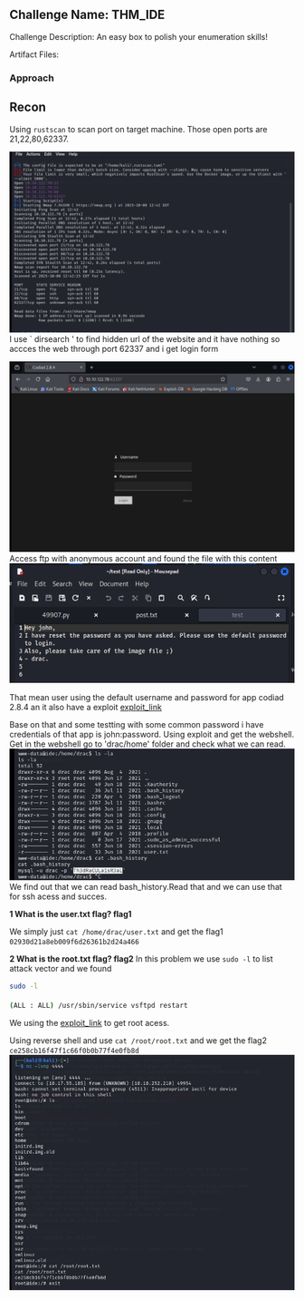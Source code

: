 ## Challenge Name: THM_IDE



Challenge Description:
An easy box to polish your enumeration skills!

Artifact Files:


### Approach
## Recon
Using `rustscan`  to scan port on target machine. Those open ports are 21,22,80,62337.

![img](CTF_img/THM_IDE_1.png)
I use ` dirsearch <IP>' to find hidden url of the website and it have  nothing so accces the web through port 62337 and i get login form

![img](CTF_img/THM_IDE_2.png)
Access ftp with anonymous account and found the file with this content
![img](CTF_img/THM_IDE_3.png)

That mean user using the default username and password for app codiad 2.8.4 an it also have a exploit
[exploit_link](https://www.exploit-db.com/exploits/49705)

Base on that and some testting with some common password i have credentials of that app is john:password.
Using exploit and get the webshell.
Get in the webshell go to 'drac/home' folder and check what we can read.
![img](CTF_img/THM_IDE_4.png)
We find out that we can read bash_history.Read that and we can use that for ssh acess and succes.

**1 What is the user.txt flag? flag1**

We simply  just `cat /home/drac/user.txt` and get the flag1 `02930d21a8eb009f6d26361b2d24a466`

**2 What is the root.txt flag? flag2**
In this problem we use `sudo -l` to list attack vector and we found
```bash
sudo -l

(ALL : ALL) /usr/sbin/service vsftpd restart
```
We using the [exploit_link](https://morgan-bin-bash.gitbook.io/linux-privilege-escalation/sudo-service-privilege-escalation) to get root acess.

Using reverse shell and use  `cat /root/root.txt` and we get the flag2 `ce258cb16f47f1c66f0b0b77f4e0fb8d`
![img](CTF_img/THM_IDE_5.png)
